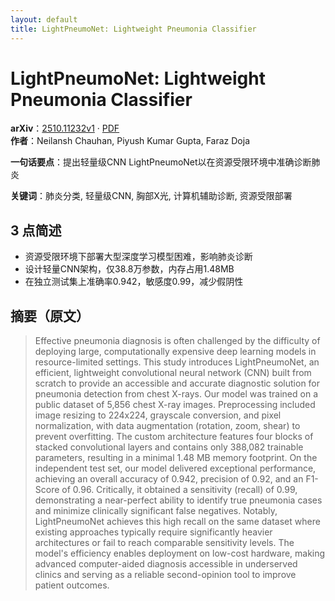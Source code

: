 ```yaml
---
layout: default
title: LightPneumoNet: Lightweight Pneumonia Classifier
---
```


# LightPneumoNet: Lightweight Pneumonia Classifier
**arXiv**：[2510.11232v1](https://arxiv.org/abs/2510.11232) · [PDF](https://arxiv.org/pdf/2510.11232.pdf)  
**作者**：Neilansh Chauhan, Piyush Kumar Gupta, Faraz Doja  

**一句话要点**：提出轻量级CNN LightPneumoNet以在资源受限环境中准确诊断肺炎

**关键词**：肺炎分类, 轻量级CNN, 胸部X光, 计算机辅助诊断, 资源受限部署

## 3 点简述
- 资源受限环境下部署大型深度学习模型困难，影响肺炎诊断
- 设计轻量CNN架构，仅38.8万参数，内存占用1.48MB
- 在独立测试集上准确率0.942，敏感度0.99，减少假阴性

## 摘要（原文）

> Effective pneumonia diagnosis is often challenged by the difficulty of
> deploying large, computationally expensive deep learning models in
> resource-limited settings. This study introduces LightPneumoNet, an efficient,
> lightweight convolutional neural network (CNN) built from scratch to provide an
> accessible and accurate diagnostic solution for pneumonia detection from chest
> X-rays. Our model was trained on a public dataset of 5,856 chest X-ray images.
> Preprocessing included image resizing to 224x224, grayscale conversion, and
> pixel normalization, with data augmentation (rotation, zoom, shear) to prevent
> overfitting. The custom architecture features four blocks of stacked
> convolutional layers and contains only 388,082 trainable parameters, resulting
> in a minimal 1.48 MB memory footprint. On the independent test set, our model
> delivered exceptional performance, achieving an overall accuracy of 0.942,
> precision of 0.92, and an F1-Score of 0.96. Critically, it obtained a
> sensitivity (recall) of 0.99, demonstrating a near-perfect ability to identify
> true pneumonia cases and minimize clinically significant false negatives.
> Notably, LightPneumoNet achieves this high recall on the same dataset where
> existing approaches typically require significantly heavier architectures or
> fail to reach comparable sensitivity levels. The model's efficiency enables
> deployment on low-cost hardware, making advanced computer-aided diagnosis
> accessible in underserved clinics and serving as a reliable second-opinion tool
> to improve patient outcomes.

